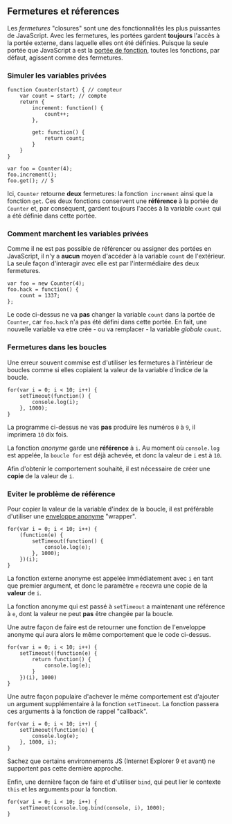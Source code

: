 ## Fermetures et réferences

Les *fermetures* "closures" sont une des fonctionnalités les plus puissantes de JavaScript.
Avec les fermetures, les portées gardent **toujours** l'accès à la portée externe, dans laquelle elles ont été définies.
Puisque la seule portée que JavaScript a est la [portée de fonction](#function.scopes), toutes les fonctions, par défaut, agissent comme des fermetures.

### Simuler les variables privées

    function Counter(start) { // compteur
        var count = start; // compte
        return {
            increment: function() {
                count++;
            },
            
            get: function() {
                return count;
            }
        }
    }
    
    var foo = Counter(4);
    foo.increment();
    foo.get(); // 5

Ici, `Counter` retourne **deux** fermetures: la fonction` increment` ainsi que la fonction `get`. Ces deux fonctions conservent une **référence** à la portée de `Counter` et, par conséquent, gardent toujours l'accès à la variable `count` qui a été définie dans cette portée.

### Comment marchent les variables privées

Comme il ne est pas possible de référencer ou assigner des portées en JavaScript, il n'y a **aucun** moyen d'accéder à la variable `count` de l'extérieur.
La seule façon d'interagir avec elle est par l'intermédiaire des deux fermetures.

    var foo = new Counter(4);
    foo.hack = function() {
        count = 1337;
    };

Le code ci-dessus ne va **pas** changer la variable `count` dans la portée de `Counter`, car `foo.hack` n'a pas été défini dans cette portée. En fait, une nouvelle variable va etre crée - ou va remplacer - la variable *globale* `count`.

### Fermetures dans les boucles

Une erreur souvent commise est d'utiliser les fermetures à l'intérieur de boucles comme si elles copiaient la valeur de la variable d'indice de la boucle.

    for(var i = 0; i < 10; i++) {
        setTimeout(function() {
            console.log(i);  
        }, 1000);
    }

La programme ci-dessus ne vas **pas** produire les numéros `0` à `9`, il imprimera `10` dix fois.

La fonction *anonyme* garde une **référence** à `i`. Au moment où `console.log` est appelée, la `boucle for` est déjà achevée, et donc la valeur de `i` est à `10`.

Afin d'obtenir le comportement souhaité, il est nécessaire de créer une **copie** de la valeur de `i`.

### Eviter le problème de référence

Pour copier la valeur de la variable d'index de la boucle, il est préférable d'utiliser une [enveloppe anonyme](#function.scopes) "wrapper".

    for(var i = 0; i < 10; i++) {
        (function(e) {
            setTimeout(function() {
                console.log(e);  
            }, 1000);
        })(i);
    }

La fonction externe anonyme est appelée immédiatement avec `i` en tant que premier argument, et donc le paramètre `e` recevra une copie de la **valeur** de `i`.

La fonction anonyme qui est passé à `setTimeout` a maintenant une référence à `e`, dont la valeur ne peut **pas** être changée par la boucle.

Une autre façon de faire est de retourner une fonction de l'enveloppe anonyme qui aura alors le même comportement que le code ci-dessus.

    for(var i = 0; i < 10; i++) {
        setTimeout((function(e) {
            return function() {
                console.log(e);
            }
        })(i), 1000)
    }

Une autre façon populaire d'achever le même comportement est d'ajouter un argument supplémentaire à la fonction `setTimeout`. La fonction passera ces arguments à la fonction de rappel "callback".

    for(var i = 0; i < 10; i++) {
        setTimeout(function(e) {
            console.log(e);  
        }, 1000, i);
    }

Sachez que certains environnements JS (Internet Explorer 9 et avant) ne supportent pas cette dernière approche.

Enfin, une dernière façon de faire et d'utiliser `bind`, qui peut lier le contexte `this` et les arguments pour la fonction.

    for(var i = 0; i < 10; i++) {
        setTimeout(console.log.bind(console, i), 1000);
    }

